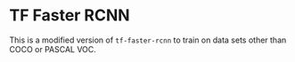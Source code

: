 # TF Faster RCNN

This is a modified version of `tf-faster-rcnn` to train on data sets other than COCO or PASCAL VOC.